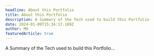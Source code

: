 ```yaml
---
headline: About this Portfolio
title: About this Portfolio
description: A Summary of the Tech used to build this Portfolio
date: 2024-01-09T15:34:17.109Z
author: MH
featuredArticle: true
---
```

A Summary of the Tech used to build this Portfolio...